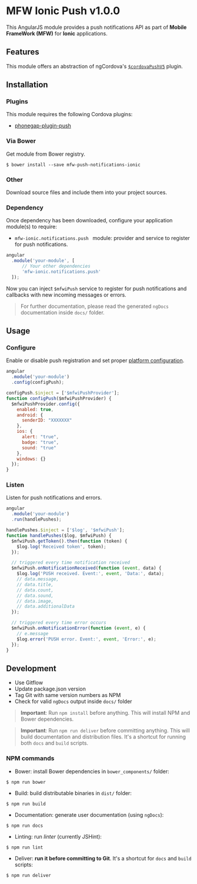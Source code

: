 # MFW Ionic Push v1.0.0

This AngularJS module provides a push notifications API as part of **Mobile FrameWork (MFW)** for **Ionic** applications.


## Features


This module offers an abstraction of ngCordova's [`$cordovaPushV5`](http://ngcordova.com/docs/plugins/pushNotificationsV5/) plugin.



## Installation

### Plugins

This module requires the following Cordova plugins:

* [phonegap-plugin-push](https://github.com/phonegap/phonegap-plugin-push)


### Via Bower

Get module from Bower registry.

```shell
$ bower install --save mfw-push-notifications-ionic
```


### Other

Download source files and include them into your project sources.



### Dependency

Once dependency has been downloaded, configure your application module(s) to require:

* `mfw-ionic.notifications.push ` module: provider and service to register for push notifications.

```js
angular
  .module('your-module', [
      // Your other dependencies
      'mfw-ionic.notifications.push'
  ]);
```

Now you can inject `$mfwiPush` service to register for push notifications and callbacks with new incoming messages or errors.


> For further documentation, please read the generated `ngDocs` documentation inside `docs/` folder.


## Usage

### Configure

Enable or disable push registration and set proper [platform configuration](https://github.com/phonegap/phonegap-plugin-push/blob/master/docs/API.md#pushnotificationinitoptions).

```js
angular
  .module('your-module')
  .config(configPush);

configPush.$inject = ['$mfwiPushProvider'];
function configPush($mfwiPushProvider) {
  $mfwiPushProvider.config({
    enabled: true,
    android: {
      senderID: "XXXXXXX"
    },
    ios: {
      alert: "true",
      badge: "true",
      sound: "true"
    },
    windows: {}
  });
}
```

### Listen

Listen for push notifications and errors.

```js
angular
  .module('your-module')
  .run(handlePushes);

handlePushes.$inject = ['$log', '$mfwiPush'];
function handlePushes($log, $mfwiPush) {
  $mfwiPush.getToken().then(function (token) {
    $log.log('Received token', token);
  });

  // triggered every time notification received
  $mfwiPush.onNotificationReceived(function (event, data) {
    $log.log('PUSH received. Event:', event, 'Data:', data);
    // data.message,
    // data.title,
    // data.count,
    // data.sound,
    // data.image,
    // data.additionalData
  });

  // triggered every time error occurs
  $mfwiPush.onNotificationError(function (event, e) {
    // e.message
    $log.error('PUSH error. Event:', event, 'Error:', e);
  });
}
```



## Development

* Use Gitflow
* Update package.json version
* Tag Git with same version numbers as NPM
* Check for valid `ngDocs` output inside `docs/` folder

> **Important**: Run `npm install` before anything. This will install NPM and Bower dependencies.

> **Important**: Run `npm run deliver` before committing anything. This will build documentation and distribution files.
> It's a shortcut for running both `docs` and `build` scripts.


### NPM commands

* Bower: install Bower dependencies in `bower_components/` folder:

```shell
$ npm run bower
```

* Build: build distributable binaries in `dist/` folder:

```shell
$ npm run build
```

* Documentation: generate user documentation (using `ngDocs`):

```shell
$ npm run docs
```

* Linting: run *linter* (currently JSHint):

```shell
$ npm run lint
```

* Deliver: **run it before committing to Git**. It's a shortcut for `docs` and `build` scripts:

```shell
$ npm run deliver
```
